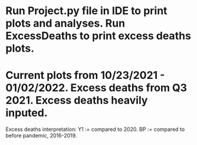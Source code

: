 # Run Project.py file in IDE to print plots and analyses. Run ExcessDeaths to print excess deaths plots.

# Current plots from 10/23/2021 - 01/02/2022. Excess deaths from Q3 2021. Excess deaths heavily inputed. 

Excess deaths interpretation:
Y1 := compared to 2020.
BP := compared to before pandemic, 2016-2019.
